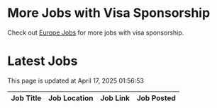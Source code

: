 # More Jobs with Visa Sponsorship

Check out [Europe Jobs](https://github.com/sureshparimi/europejobs#latest-jobs) for more jobs with visa sponsorship.

# Latest Jobs

This page is updated at April 17, 2025 01:56:53

| Job Title | Job Location | Job Link | Job Posted |
| --- | --- | --- | --- |
